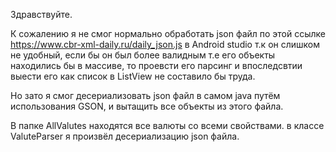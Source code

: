 Здравствуйте.

К сожалению я не смог нормально обработать json файл  по этой ссылке 
https://www.cbr-xml-daily.ru/daily_json.js в Android studio т.к он слишком не удобный, если бы
он был более валидным т.е его объекты находились бы в массиве, то проевсти его парсинг и впоследсвтии выести его 
как список в ListView не составило бы труда.

Но зато я смог десериализовать json файл в самом java путём использования GSON, и вытащить 
все объекты из этого файла.

В папке AllValutes находятся все валюты со всеми свойcтвами.
в классе ValuteParser я произвёл десериализацию json файла.
